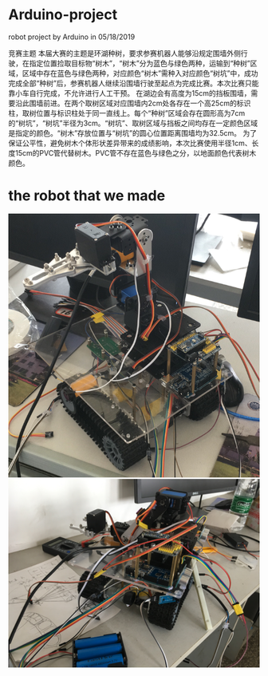 # Arduino-project
robot project by Arduino in 05/18/2019

竞赛主题
本届大赛的主题是环湖种树，要求参赛机器人能够沿规定围墙外侧行驶，在指定位置捡取目标物“树木”，“树木”分为蓝色与绿色两种，运输到“种树”区域，区域中存在蓝色与绿色两种，对应颜色“树木”需种入对应颜色“树坑”中，成功完成全部“种树”后，参赛机器人继续沿围墙行驶至起点为完成比赛。本次比赛只能靠小车自行完成，不允许进行人工干预。
在湖边会有高度为15cm的挡板围墙，需要沿此围墙前进。在两个取树区域对应围墙内2cm处各存在一个高25cm的标识柱，取树位置与标识柱处于同一直线上。每个“种树”区域会存在圆形高为7cm的“树坑”，“树坑”半径为3cm。“树坑”、取树区域与挡板之间均存在一定颜色区域是指定的颜色。“树木”存放位置与“树坑”的圆心位置距离围墙均为32.5cm。
为了保证公平性，避免树木个体形状差异带来的成绩影响，本次比赛使用半径1cm、长度15cm的PVC管代替树木。PVC管不存在蓝色与绿色之分，以地面颜色代表树木颜色。

# the robot that we made
![TREErobot](https://github.com/Reoooh/Arduino-project/blob/master/robot_1.PNG)
![TREErobot](https://github.com/Reoooh/Arduino-project/blob/master/robou_2.JPG)
